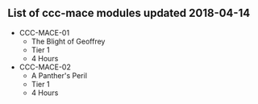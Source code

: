 ## List of ccc-mace modules updated 2018-04-14
* CCC-MACE-01
  * The Blight of Geoffrey
  * Tier 1
  * 4 Hours
* CCC-MACE-02
  * A Panther's Peril
  * Tier 1
  * 4 Hours
